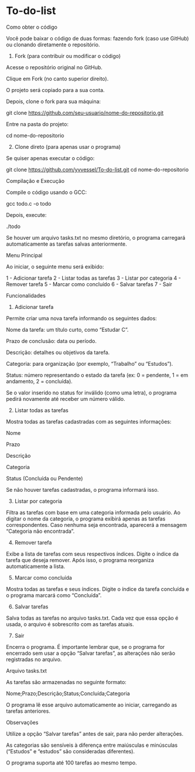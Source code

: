 # To-do-list

Como obter o código

Você pode baixar o código de duas formas: fazendo fork (caso use GitHub) ou clonando diretamente o repositório.

1. Fork (para contribuir ou modificar o código)

Acesse o repositório original no GitHub.

Clique em Fork (no canto superior direito).

O projeto será copiado para a sua conta.

Depois, clone o fork para sua máquina:

git clone https://github.com/seu-usuario/nome-do-repositorio.git


Entre na pasta do projeto:

cd nome-do-repositorio

2. Clone direto (para apenas usar o programa)

Se quiser apenas executar o código:

git clone https://github.com/yvvessel/To-do-list.git
cd nome-do-repositorio

Compilação e Execução

Compile o código usando o GCC:

gcc todo.c -o todo


Depois, execute:

./todo


Se houver um arquivo tasks.txt no mesmo diretório, o programa carregará automaticamente as tarefas salvas anteriormente.

Menu Principal

Ao iniciar, o seguinte menu será exibido:

1 - Adicionar tarefa
2 - Listar todas as tarefas
3 - Listar por categoria
4 - Remover tarefa
5 - Marcar como concluído
6 - Salvar tarefas
7 - Sair

Funcionalidades
1. Adicionar tarefa

Permite criar uma nova tarefa informando os seguintes dados:

Nome da tarefa: um título curto, como “Estudar C”.

Prazo de conclusão: data ou período.

Descrição: detalhes ou objetivos da tarefa.

Categoria: para organização (por exemplo, “Trabalho” ou “Estudos”).

Status: número representando o estado da tarefa (ex: 0 = pendente, 1 = em andamento, 2 = concluída).

Se o valor inserido no status for inválido (como uma letra), o programa pedirá novamente até receber um número válido.

2. Listar todas as tarefas

Mostra todas as tarefas cadastradas com as seguintes informações:

Nome

Prazo

Descrição

Categoria

Status (Concluída ou Pendente)

Se não houver tarefas cadastradas, o programa informará isso.

3. Listar por categoria

Filtra as tarefas com base em uma categoria informada pelo usuário.
Ao digitar o nome da categoria, o programa exibirá apenas as tarefas correspondentes.
Caso nenhuma seja encontrada, aparecerá a mensagem “Categoria não encontrada”.

4. Remover tarefa

Exibe a lista de tarefas com seus respectivos índices.
Digite o índice da tarefa que deseja remover.
Após isso, o programa reorganiza automaticamente a lista.

5. Marcar como concluída

Mostra todas as tarefas e seus índices.
Digite o índice da tarefa concluída e o programa marcará como “Concluída”.

6. Salvar tarefas

Salva todas as tarefas no arquivo tasks.txt.
Cada vez que essa opção é usada, o arquivo é sobrescrito com as tarefas atuais.

7. Sair

Encerra o programa.
É importante lembrar que, se o programa for encerrado sem usar a opção “Salvar tarefas”, as alterações não serão registradas no arquivo.

Arquivo tasks.txt

As tarefas são armazenadas no seguinte formato:

Nome;Prazo;Descrição;Status;Concluída;Categoria


O programa lê esse arquivo automaticamente ao iniciar, carregando as tarefas anteriores.

Observações

Utilize a opção “Salvar tarefas” antes de sair, para não perder alterações.

As categorias são sensíveis à diferença entre maiúsculas e minúsculas (“Estudos” e “estudos” são consideradas diferentes).

O programa suporta até 100 tarefas ao mesmo tempo.